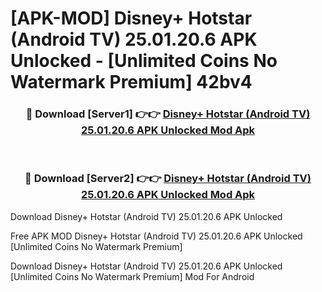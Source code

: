 # [APK-MOD] Disney+ Hotstar (Android TV) 25.01.20.6 APK Unlocked - [Unlimited Coins No Watermark Premium] 42bv4



<div align="center">
<h3>🔴 Download [Server1] 👉👉 <a href="https://momento.my/?title=Disney+_Hotstar_(Android_TV)_25.01.20.6_APK_Unlocked">Disney+ Hotstar (Android TV) 25.01.20.6 APK Unlocked Mod Apk</a></h3><br>

<h3>🔴 Download [Server2] 👉👉 <a href="https://momento.my/?title=Disney+_Hotstar_(Android_TV)_25.01.20.6_APK_Unlocked">Disney+ Hotstar (Android TV) 25.01.20.6 APK Unlocked Mod Apk</a></h3>
</div>



Download Disney+ Hotstar (Android TV) 25.01.20.6 APK Unlocked 

Free APK MOD Disney+ Hotstar (Android TV) 25.01.20.6 APK Unlocked [Unlimited Coins No Watermark Premium]

Download Disney+ Hotstar (Android TV) 25.01.20.6 APK Unlocked [Unlimited Coins No Watermark Premium] Mod For Android
